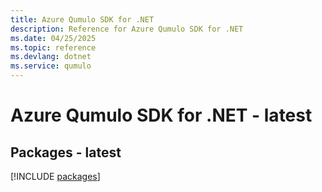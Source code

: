 ```yaml
---
title: Azure Qumulo SDK for .NET
description: Reference for Azure Qumulo SDK for .NET
ms.date: 04/25/2025
ms.topic: reference
ms.devlang: dotnet
ms.service: qumulo
---
```

# Azure Qumulo SDK for .NET - latest
## Packages - latest
[!INCLUDE [packages](qumulo-index.md)]